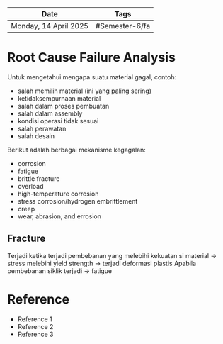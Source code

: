 | Date                  | Tags           |
| --------------------- | -------------- |
| Monday, 14 April 2025 | #Semester-6/fa |

# Root Cause Failure Analysis
Untuk mengetahui mengapa suatu material gagal, contoh:
- salah memilih material (ini yang paling sering)
- ketidaksempurnaan material
- salah dalam proses pembuatan
- salah dalam assembly
- kondisi operasi tidak sesuai
- salah perawatan
- salah desain

Berikut adalah berbagai mekanisme kegagalan:
- corrosion
- fatigue
- brittle fracture
- overload
- high-temperature corrosion
- stress corrosion/hydrogen embrittlement
- creep
- wear, abrasion, and errosion
## Fracture
Terjadi ketika terjadi pembebanan yang melebihi kekuatan si material $\rightarrow$ stress melebihi yield strength $\rightarrow$ terjadi deformasi plastis
Apabila pembebanan siklik terjadi $\rightarrow$ fatigue

# Reference
- Reference 1
- Reference 2
- Reference 3

